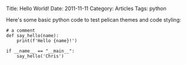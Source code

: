 Title: Hello World!
Date: 2011-11-11
Category: Articles
Tags: python

Here's some basic python code to test pelican themes and code styling:

```
# a comment
def say_hello(name):
	print(f'Hello {name}!')

if __name__ == "__main__":
    say_hello('Chris')	
```
